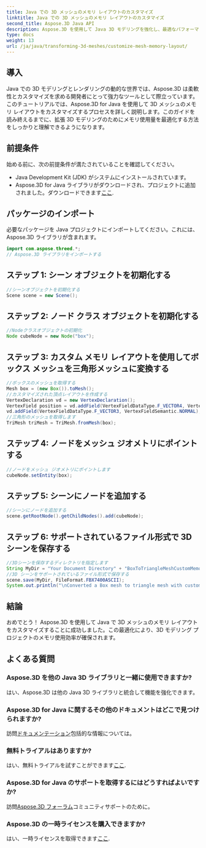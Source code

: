 ```yaml
---
title: Java での 3D メッシュのメモリ レイアウトのカスタマイズ
linktitle: Java での 3D メッシュのメモリ レイアウトのカスタマイズ
second_title: Aspose.3D Java API
description: Aspose.3D を使用して Java 3D モデリングを強化し、最適なパフォーマンスを得るためにメモリ レイアウトをカスタマイズします。今すぐステップバイステップガイドに従ってください。
type: docs
weight: 13
url: /ja/java/transforming-3d-meshes/customize-mesh-memory-layout/
---
```

## 導入
Java での 3D モデリングとレンダリングの動的な世界では、Aspose.3D は柔軟性とカスタマイズを求める開発者にとって強力なツールとして際立っています。このチュートリアルでは、Aspose.3D for Java を使用して 3D メッシュのメモリ レイアウトをカスタマイズするプロセスを詳しく説明します。このガイドを読み終えるまでに、拡張 3D モデリングのためにメモリ使用量を最適化する方法をしっかりと理解できるようになります。
## 前提条件
始める前に、次の前提条件が満たされていることを確認してください。
- Java Development Kit (JDK) がシステムにインストールされています。
-  Aspose.3D for Java ライブラリがダウンロードされ、プロジェクトに追加されました。ダウンロードできます[ここ](https://releases.aspose.com/3d/java/).
## パッケージのインポート
必要なパッケージを Java プロジェクトにインポートしてください。これには、Aspose.3D ライブラリが含まれます。
```java
import com.aspose.threed.*;
// Aspose.3D ライブラリをインポートする
```
## ステップ 1: シーン オブジェクトを初期化する
```java
//シーンオブジェクトを初期化する
Scene scene = new Scene();
```
## ステップ 2: ノード クラス オブジェクトを初期化する
```java
//Nodeクラスオブジェクトの初期化
Node cubeNode = new Node("box");
```
## ステップ 3: カスタム メモリ レイアウトを使用してボックス メッシュを三角形メッシュに変換する
```java
//ボックスのメッシュを取得する
Mesh box = (new Box()).toMesh();
//カスタマイズされた頂点レイアウトを作成する
VertexDeclaration vd = new VertexDeclaration();
VertexField position = vd.addField(VertexFieldDataType.F_VECTOR4, VertexFieldSemantic.POSITION);
vd.addField(VertexFieldDataType.F_VECTOR3, VertexFieldSemantic.NORMAL);
//三角形のメッシュを取得します
TriMesh triMesh = TriMesh.fromMesh(box);
```
## ステップ 4: ノードをメッシュ ジオメトリにポイントする
```java
//ノードをメッシュ ジオメトリにポイントします
cubeNode.setEntity(box);
```
## ステップ 5: シーンにノードを追加する
```java
//シーンにノードを追加する
scene.getRootNode().getChildNodes().add(cubeNode);
```
## ステップ 6: サポートされているファイル形式で 3D シーンを保存する
```java
//3Dシーンを保存するディレクトリを指定します
String MyDir = "Your Document Directory" + "BoxToTriangleMeshCustomMemoryLayoutScene.fbx";
//3D シーンをサポートされているファイル形式で保存する
scene.save(MyDir, FileFormat.FBX7400ASCII);
System.out.println("\nConverted a Box mesh to triangle mesh with custom memory layout of the vertex successfully.\nFile saved at " + MyDir);
```
## 結論
おめでとう！ Aspose.3D を使用して Java で 3D メッシュのメモリ レイアウトをカスタマイズすることに成功しました。この最適化により、3D モデリング プロジェクトのメモリ使用効率が確保されます。
## よくある質問
### Aspose.3D を他の Java 3D ライブラリと一緒に使用できますか?
はい、Aspose.3D は他の Java 3D ライブラリと統合して機能を強化できます。
### Aspose.3D for Java に関するその他のドキュメントはどこで見つけられますか?
訪問[ドキュメンテーション](https://reference.aspose.com/3d/java/)包括的な情報については。
### 無料トライアルはありますか?
はい、無料トライアルを試すことができます[ここ](https://releases.aspose.com/).
### Aspose.3D for Java のサポートを取得するにはどうすればよいですか?
訪問[Aspose.3D フォーラム](https://forum.aspose.com/c/3d/18)コミュニティサポートのために。
### Aspose.3D の一時ライセンスを購入できますか?
はい、一時ライセンスを取得できます[ここ](https://purchase.aspose.com/temporary-license/).